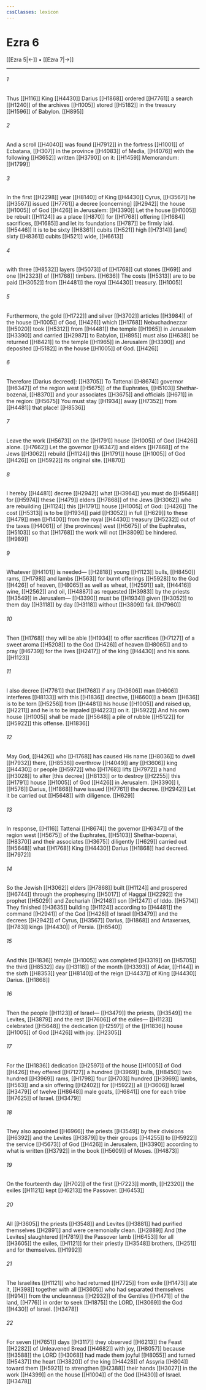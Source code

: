 ```yaml
---
cssClasses: lexicon
---
```


# Ezra 6

[[Ezra 5|←]] • [[Ezra 7|→]]

---

###### 1
Thus [[H116]] King [[H4430]] Darius [[H1868]] ordered [[H7761]] a search [[H1240]] of the archives [[H1005]] stored [[H5182]] in the treasury [[H1596]] of Babylon. [[H895]]

###### 2
And a scroll [[H4040]] was found [[H7912]] in the fortress [[H1001]] of Ecbatana, [[H307]] in the province [[H4083]] of Media, [[H4076]] with the following [[H3652]] written [[H3790]] on it: [[H1459]] Memorandum: [[H1799]]

###### 3
In the first [[H2298]] year [[H8140]] of King [[H4430]] Cyrus, [[H3567]] he [[H3567]] issued [[H7761]] a decree [concerning] [[H2942]] the house [[H1005]] of God [[H426]] in Jerusalem: [[H3390]] Let the house [[H1005]] be rebuilt [[H1124]] as a place [[H870]] for [[H1768]] offering [[H1684]] sacrifices, [[H1685]] and let its foundations [[H787]] be firmly laid. [[H5446]] It is to be sixty [[H8361]] cubits [[H521]] high [[H7314]] [and] sixty [[H8361]] cubits [[H521]] wide, [[H6613]]

###### 4
with three [[H8532]] layers [[H5073]] of [[H1768]] cut stones [[H69]] and one [[H2323]] of [[H1768]] timbers. [[H636]] The costs [[H5313]] are to be paid [[H3052]] from [[H4481]] the royal [[H4430]] treasury. [[H1005]]

###### 5
Furthermore, the gold [[H1722]] and silver [[H3702]] articles [[H3984]] of the house [[H1005]] of God, [[H426]] which [[H1768]] Nebuchadnezzar [[H5020]] took [[H5312]] from [[H4481]] the temple [[H1965]] in Jerusalem [[H3390]] and carried [[H2987]] to Babylon, [[H895]] must also [[H638]] be returned [[H8421]] to the temple [[H1965]] in Jerusalem [[H3390]] and deposited [[H5182]] in the house [[H1005]] of God. [[H426]]

###### 6
Therefore [Darius decreed]: [[H3705]] To Tattenai [[H8674]] governor [[H6347]] of the region west [[H5675]] of the Euphrates, [[H5103]] Shethar-bozenai, [[H8370]] and your associates [[H3675]] and officials [[H671]] in the region: [[H5675]] You must stay [[H1934]] away [[H7352]] from [[H4481]] that place! [[H8536]]

###### 7
Leave the work [[H5673]] on the [[H1791]] house [[H1005]] of God [[H426]] alone. [[H7662]] Let the governor [[H6347]] and elders [[H7868]] of the Jews [[H3062]] rebuild [[H1124]] this [[H1791]] house [[H1005]] of God [[H426]] on [[H5922]] its original site. [[H870]]

###### 8
I hereby [[H4481]] decree [[H2942]] what [[H3964]] you must do [[H5648]] for [[H5974]] these [[H479]] elders [[H7868]] of the Jews [[H3062]] who are rebuilding [[H1124]] this [[H1791]] house [[H1005]] of God: [[H426]] The cost [[H5313]] is to be [[H1934]] paid [[H3052]] in full [[H629]] to these [[H479]] men [[H1400]] from the royal [[H4430]] treasury [[H5232]] out of the taxes [[H4061]] of [the provinces] west [[H5675]] of the Euphrates, [[H5103]] so that [[H1768]] the work will not [[H3809]] be hindered. [[H989]]

###### 9
Whatever [[H4101]] is needed— [[H2818]] young [[H1123]] bulls, [[H8450]] rams, [[H1798]] and lambs [[H563]] for burnt offerings [[H5928]] to the God [[H426]] of heaven, [[H8065]] as well as wheat, [[H2591]] salt, [[H4416]] wine, [[H2562]] and oil, [[H4887]] as requested [[H3983]] by the priests [[H3549]] in Jerusalem— [[H3390]] must be [[H1934]] given [[H3052]] to them  day [[H3118]] by day [[H3118]] without [[H3809]] fail. [[H7960]]

###### 10
Then [[H1768]] they will be able [[H1934]] to offer sacrifices [[H7127]] of a sweet aroma [[H5208]] to the God [[H426]] of heaven [[H8065]] and to pray [[H6739]] for the lives [[H2417]] of the king [[H4430]] and his sons. [[H1123]]

###### 11
I also decree [[H7761]] that [[H1768]] if any [[H3606]] man [[H606]] interferes [[H8133]] with this [[H1836]] directive, [[H6600]] a beam [[H636]] is to be torn [[H5256]] from [[H4481]] his house [[H1005]] and raised up, [[H2211]] and he is to be impaled [[H4223]] on it. [[H5922]] And his own house [[H1005]] shall be made [[H5648]] a pile of rubble [[H5122]] for [[H5922]] this offense. [[H1836]]

###### 12
May God, [[H426]] who [[H1768]] has caused His name [[H8036]] to dwell [[H7932]] there, [[H8536]] overthrow [[H4049]] any [[H3606]] king [[H4430]] or people [[H5972]] who [[H1768]] lifts [[H7972]] a hand [[H3028]] to alter [this decree] [[H8133]] or to destroy [[H2255]] this [[H1791]] house [[H1005]] of God [[H426]] in Jerusalem. [[H3390]] I, [[H576]] Darius, [[H1868]] have issued [[H7761]] the decree. [[H2942]] Let it be carried out [[H5648]] with diligence. [[H629]]

###### 13
In response, [[H116]] Tattenai [[H8674]] the governor [[H6347]] of the region west [[H5675]] of the Euphrates, [[H5103]] Shethar-bozenai, [[H8370]] and their associates [[H3675]] diligently [[H629]] carried out [[H5648]] what [[H1768]] King [[H4430]] Darius [[H1868]] had decreed. [[H7972]]

###### 14
So the Jewish [[H3062]] elders [[H7868]] built [[H1124]] and prospered [[H6744]] through the prophesying [[H5017]] of Haggai [[H2292]] the prophet [[H5029]] and Zechariah [[H2148]] son [[H1247]] of Iddo. [[H5714]] They finished [[H3635]] building [[H1124]] according to [[H4481]] the command [[H2941]] of the God [[H426]] of Israel [[H3479]] and the decrees [[H2942]] of Cyrus, [[H3567]] Darius, [[H1868]] and Artaxerxes, [[H783]] kings [[H4430]] of Persia. [[H6540]]

###### 15
And this [[H1836]] temple [[H1005]] was completed [[H3319]] on [[H5705]] the third [[H8532]] day [[H3118]] of the month [[H3393]] of Adar, [[H144]] in the sixth [[H8353]] year [[H8140]] of the reign [[H4437]] of King [[H4430]] Darius. [[H1868]]

###### 16
Then the people [[H1123]] of Israel— [[H3479]] the priests, [[H3549]] the Levites, [[H3879]] and the rest [[H7606]] of the exiles— [[H1123]] celebrated [[H5648]] the dedication [[H2597]] of the [[H1836]] house [[H1005]] of God [[H426]] with joy. [[H2305]]

###### 17
For the [[H1836]] dedication [[H2597]] of the house [[H1005]] of God [[H426]] they offered [[H7127]] a hundred [[H3969]] bulls, [[H8450]] two hundred [[H3969]] rams, [[H1798]] four [[H703]] hundred [[H3969]] lambs, [[H563]] and a sin offering [[H2402]] for [[H5922]] all [[H3606]] Israel [[H3479]] of twelve [[H8648]] male goats, [[H6841]] one for each tribe [[H7625]] of Israel. [[H3479]]

###### 18
They also appointed [[H6966]] the priests [[H3549]] by their divisions [[H6392]] and the Levites [[H3879]] by their groups [[H4255]] to [[H5922]] the service [[H5673]] of God [[H426]] in Jerusalem, [[H3390]] according to what is written [[H3792]] in the book [[H5609]] of Moses. [[H4873]]

###### 19
On the fourteenth day [[H702]] of the first [[H7223]] month, [[H2320]] the exiles [[H1121]] kept [[H6213]] the Passover. [[H6453]]

###### 20
All [[H3605]] the priests [[H3548]] and Levites [[H3881]] had purified themselves [[H2891]] and were ceremonially clean. [[H2889]] And [the Levites] slaughtered [[H7819]] the Passover lamb [[H6453]] for all [[H3605]] the exiles, [[H1121]] for their priestly [[H3548]] brothers, [[H251]] and for themselves. [[H1992]]

###### 21
The Israelites [[H1121]] who had returned [[H7725]] from exile [[H1473]] ate it, [[H398]] together with all [[H3605]] who had separated themselves [[H914]] from the uncleanness [[H2932]] of the Gentiles [[H1471]] of the land, [[H776]] in order to seek [[H1875]] the LORD, [[H3069]] the God [[H430]] of Israel. [[H3478]]

###### 22
For seven [[H7651]] days [[H3117]] they observed [[H6213]] the Feast [[H2282]] of Unleavened Bread [[H4682]] with joy, [[H8057]] because [[H3588]] the LORD [[H3068]] had made them joyful [[H8055]] and turned [[H5437]] the heart [[H3820]] of the king [[H4428]] of Assyria [[H804]] toward them [[H5921]] to strengthen [[H2388]] their hands [[H3027]] in the work [[H4399]] on the house [[H1004]] of the God [[H430]] of Israel. [[H3478]]

